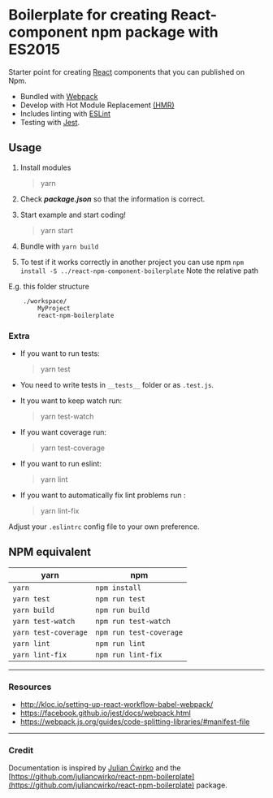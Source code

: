 # Boilerplate for creating React-component npm package with ES2015

Starter point for creating [React](https://facebook.github.io/react/) components that you can published on Npm.

* Bundled with [Webpack](https://webpack.js.org/)
* Develop with Hot Module Replacement [(HMR)](https://webpack.js.org/concepts/hot-module-replacement/)
* Includes linting with [ESLint](http://eslint.org/)
* Testing with [Jest](http://facebook.github.io/jest/).

## Usage

1. Install modules 
    > yarn

2. Check **_package.json_** so that the information is correct.
3. Start example and start coding! 
    > yarn start

4. Bundle with `yarn build`
5. To test if it works correctly in another project you can use npm `npm install -S ../react-npm-component-boilerplate` Note the relative path

E.g. this folder structure
```
    ./workspace/
        MyProject
        react-npm-boilerplate
```
### Extra
* If you want to run tests: 
    > yarn test

* You need to write tests in `__tests__` folder or as `.test.js`.
* It you want to keep watch run: 
    > yarn test-watch

* If you want coverage run: 
    > yarn test-coverage

* If you want to run eslint: 
    > yarn lint

* If you want to automatically fix lint problems run :
    > yarn lint-fix

Adjust your `.eslintrc` config file to your own preference.

## NPM equivalent
yarn | npm
---- | ---
`yarn` | `npm install`
`yarn test` | `npm run test`
`yarn build` | `npm run build`
`yarn test-watch` | `npm run test-watch`
`yarn test-coverage` | `npm run test-coverage`
`yarn lint` | `npm run lint`
`yarn lint-fix` | `npm run lint-fix`
____
### Resources

* http://kloc.io/setting-up-react-workflow-babel-webpack/
* https://facebook.github.io/jest/docs/webpack.html
* https://webpack.js.org/guides/code-splitting-libraries/#manifest-file
____
### Credit
Documentation is inspired by [Julian Ćwirko](https://github.com/juliancwirko) and the [https://github.com/juliancwirko/react-npm-boilerplate](https://github.com/juliancwirko/react-npm-boilerplate) package.
